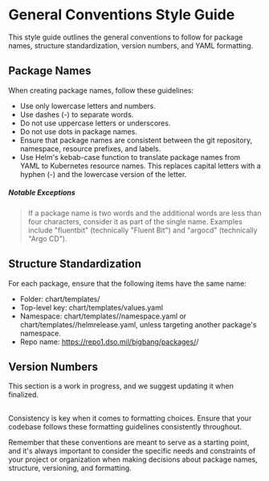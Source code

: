 # General Conventions Style Guide
This style guide outlines the general conventions to follow for package names, structure standardization, version numbers, and YAML formatting.

## Package Names
When creating package names, follow these guidelines:

- Use only lowercase letters and numbers.
- Use dashes (-) to separate words.
- Do not use uppercase letters or underscores.
- Do not use dots in package names.
- Ensure that package names are consistent between the git repository, namespace, resource prefixes, and labels.
- Use Helm's kebab-case function to translate package names from YAML to Kubernetes resource names. This replaces capital letters with a hyphen (-) and the lowercase version of the letter.
##### Notable Exceptions
> If a package name is two words and the additional words are less than four characters, consider it as part of the single name. Examples include "fluentbit" (technically "Fluent Bit") and "argocd" (technically "Argo CD").

## Structure Standardization
For each package, ensure that the following items have the same name:

- Folder: chart/templates/<package>
- Top-level key: chart/templates/values.yaml
- Namespace: chart/templates/<package>/namespace.yaml or chart/templates/<package>/helmrelease.yaml, unless targeting another package's namespace.
- Repo name: https://repo1.dso.mil/bigbang/packages/<package>/

## Version Numbers
This section is a work in progress, and we suggest updating it when finalized.

##

Consistency is key when it comes to formatting choices. Ensure that your codebase follows these formatting guidelines consistently throughout.

Remember that these conventions are meant to serve as a starting point, and it's always important to consider the specific needs and constraints of your project or organization when making decisions about package names, structure, versioning, and formatting.
